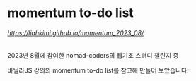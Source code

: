 # momentum to-do list
###### https://liahkimi.github.io/momentum_2023_08/
2023년 8월에 참여한 nomad-coders의 웹기초 스터디 챌린지 중 

바닐라JS 강의의 momentum to-do list를 참고해 만들어 보았습니다.
